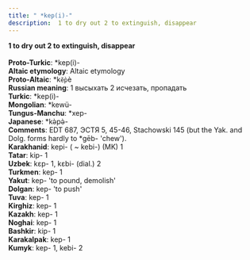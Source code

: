 ```yaml
---
title: " *kep(i)-"
description:  1 to dry out 2 to extinguish, disappear
---
```

<strong> 1 to dry out 2 to extinguish, disappear</strong><br><br>
<strong>Proto-Turkic</strong>:  *kep(i)-<br>
<strong>Altaic etymology</strong>:  Altaic etymology<br>
<strong> Proto-Altaic</strong>:  *k`ĕ̀p`è<br>
<strong>Russian meaning</strong>:  1 высыхать 2 исчезать, пропадать<br>
<strong>Turkic</strong>:  *kep(i)-<br>
<strong>Mongolian</strong>:  *kewü-<br>
<strong>Tungus-Manchu</strong>:  *xep-<br>
<strong>Japanese</strong>:  *kǝ̀pǝ̀-<br>
<strong>Comments</strong>:  EDT 687, ЭСТЯ 5, 45-46, Stachowski 145 (but the Yak. and Dolg. forms hardly to *gēb- 'chew').<br>
<strong>Karakhanid</strong>:  kepi- ( ~ kebi-) (MK) 1<br>
<strong>Tatar</strong>:  kip- 1<br>
<strong>Uzbek</strong>:  kɛp- 1, kɛbi- (dial.) 2<br>
<strong>Turkmen</strong>:  kep- 1<br>
<strong>Yakut</strong>:  kep- 'to pound, demolish'<br>
<strong>Dolgan</strong>:  kep- 'to push'<br>
<strong>Tuva</strong>:  kep- 1<br>
<strong>Kirghiz</strong>:  kep- 1<br>
<strong>Kazakh</strong>:  kep- 1<br>
<strong>Noghai</strong>:  kep- 1<br>
<strong>Bashkir</strong>:  kip- 1<br>
<strong>Karakalpak</strong>:  kep- 1<br>
<strong>Kumyk</strong>:  kep- 1, kebi- 2<br>


